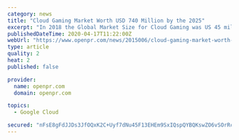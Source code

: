 ```yaml
---
category: news
title: "Cloud Gaming Market Worth USD 740 Million by the 2025"
excerpt: "In 2018 the Global Market Size for Cloud Gaming was US 45 million and was expected to reach US 740 million by the end of 2025 with a CAGR of 41 9 in 2019 2025 Cloud gaming also known as"
publishedDateTime: 2020-04-17T11:22:00Z
webUrl: "https://www.openpr.com/news/2015006/cloud-gaming-market-worth-usd-740-million-by-the-2025"
type: article
quality: 2
heat: 2
published: false

provider:
  name: openpr.com
  domain: openpr.com

topics:
  - Google Cloud

secured: "nFsE8gFdJJDs3JfOQxK2C+Uyf7dNu45F13EHEm9SxIQspQYBQKswZO6vSOrRcnp0rGGZZ/h1Kubx6Bv3e2hG5aZGshJL9k2pucZbm6CnmQQ2aaVEVkBJyhzu8fVU4F/tNNMiJ0r9FKtwYRSmwrBF9xMrV/QpyfdJhg391jnKG47bSsAVTEwrqE6PIbpD/Hf8AGfYHh1MS7dAXyrX5l2aQcV4pZnPreLvw8t1FRwo1F0Gk25GACzfU1vcAk2Fzte8lI3iYQmhVrFMbCYimaelAX+lZQgWIZkaGhkCrIBue+jDtQxVHnvnRQ0EY2r7hNn9KVYhhS9qGKTlSR3iEvPjb/hE1mOzgceEn3XZ46H+mHDnhAUvrgo8fTQIso9lw/VvSEV8ll6mS7rJ3TYYOGHYDP6mt5NUZd4yYH3KtXXEWatYC23HTO3lbxrHfZuJhwwv594AyNm7kiVcHG3v7ZxKutoMUXKehu0G/N4n9MUMKCE=;GFUO41U23dMNcorQxHrz0g=="
---
```


